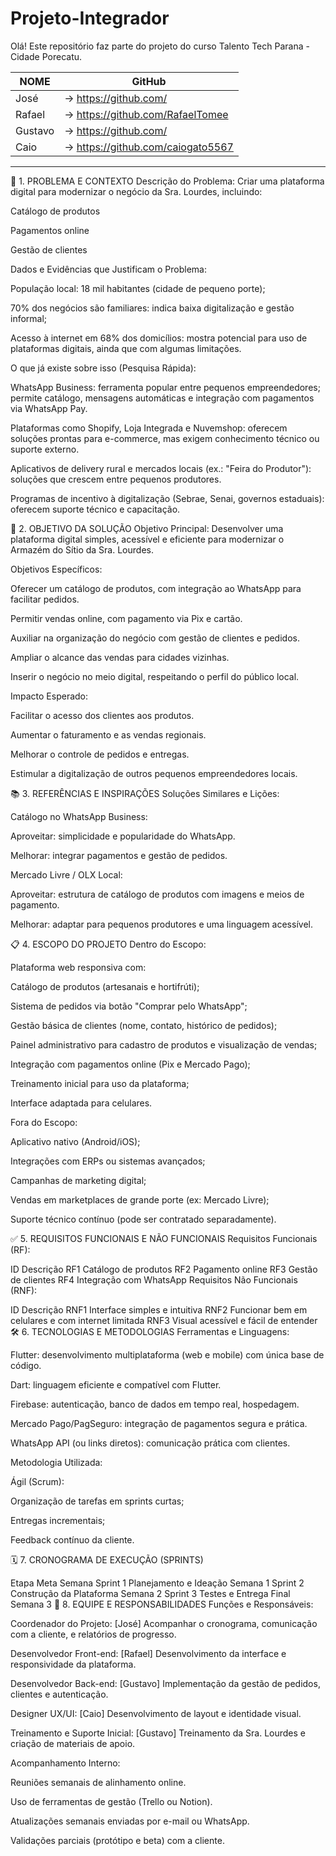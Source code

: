 # Projeto-Integrador

Olá! Este repositório faz parte do projeto do curso Talento Tech Parana - Cidade Porecatu. 

NOME                               |GitHub
-----------------------------------|----------------------------------------
José                               |-> https://github.com/
Rafael                             |-> https://github.com/RafaelTomee
Gustavo                            |-> https://github.com/
Caio                               |-> https://github.com/caiogato5567
----------------------------------------------------------------------------


📌 1. PROBLEMA E CONTEXTO
Descrição do Problema:
Criar uma plataforma digital para modernizar o negócio da Sra. Lourdes, incluindo:

Catálogo de produtos

Pagamentos online

Gestão de clientes

Dados e Evidências que Justificam o Problema:

População local: 18 mil habitantes (cidade de pequeno porte);

70% dos negócios são familiares: indica baixa digitalização e gestão informal;

Acesso à internet em 68% dos domicílios: mostra potencial para uso de plataformas digitais, ainda que com algumas limitações.

O que já existe sobre isso (Pesquisa Rápida):

WhatsApp Business: ferramenta popular entre pequenos empreendedores; permite catálogo, mensagens automáticas e integração com pagamentos via WhatsApp Pay.

Plataformas como Shopify, Loja Integrada e Nuvemshop: oferecem soluções prontas para e-commerce, mas exigem conhecimento técnico ou suporte externo.

Aplicativos de delivery rural e mercados locais (ex.: "Feira do Produtor"): soluções que crescem entre pequenos produtores.

Programas de incentivo à digitalização (Sebrae, Senai, governos estaduais): oferecem suporte técnico e capacitação.

🎯 2. OBJETIVO DA SOLUÇÃO
Objetivo Principal:
Desenvolver uma plataforma digital simples, acessível e eficiente para modernizar o Armazém do Sítio da Sra. Lourdes.

Objetivos Específicos:

Oferecer um catálogo de produtos, com integração ao WhatsApp para facilitar pedidos.

Permitir vendas online, com pagamento via Pix e cartão.

Auxiliar na organização do negócio com gestão de clientes e pedidos.

Ampliar o alcance das vendas para cidades vizinhas.

Inserir o negócio no meio digital, respeitando o perfil do público local.

Impacto Esperado:

Facilitar o acesso dos clientes aos produtos.

Aumentar o faturamento e as vendas regionais.

Melhorar o controle de pedidos e entregas.

Estimular a digitalização de outros pequenos empreendedores locais.

📚 3. REFERÊNCIAS E INSPIRAÇÕES
Soluções Similares e Lições:

Catálogo no WhatsApp Business:

Aproveitar: simplicidade e popularidade do WhatsApp.

Melhorar: integrar pagamentos e gestão de pedidos.

Mercado Livre / OLX Local:

Aproveitar: estrutura de catálogo de produtos com imagens e meios de pagamento.

Melhorar: adaptar para pequenos produtores e uma linguagem acessível.

📋 4. ESCOPO DO PROJETO
Dentro do Escopo:

Plataforma web responsiva com:

Catálogo de produtos (artesanais e hortifrúti);

Sistema de pedidos via botão "Comprar pelo WhatsApp";

Gestão básica de clientes (nome, contato, histórico de pedidos);

Painel administrativo para cadastro de produtos e visualização de vendas;

Integração com pagamentos online (Pix e Mercado Pago);

Treinamento inicial para uso da plataforma;

Interface adaptada para celulares.

Fora do Escopo:

Aplicativo nativo (Android/iOS);

Integrações com ERPs ou sistemas avançados;

Campanhas de marketing digital;

Vendas em marketplaces de grande porte (ex: Mercado Livre);

Suporte técnico contínuo (pode ser contratado separadamente).

✅ 5. REQUISITOS FUNCIONAIS E NÃO FUNCIONAIS
Requisitos Funcionais (RF):


ID	Descrição
RF1	Catálogo de produtos
RF2	Pagamento online
RF3	Gestão de clientes
RF4	Integração com WhatsApp
Requisitos Não Funcionais (RNF):


ID	Descrição
RNF1	Interface simples e intuitiva
RNF2	Funcionar bem em celulares e com internet limitada
RNF3	Visual acessível e fácil de entender
🛠️ 6. TECNOLOGIAS E METODOLOGIAS
Ferramentas e Linguagens:

Flutter: desenvolvimento multiplataforma (web e mobile) com única base de código.

Dart: linguagem eficiente e compatível com Flutter.

Firebase: autenticação, banco de dados em tempo real, hospedagem.

Mercado Pago/PagSeguro: integração de pagamentos segura e prática.

WhatsApp API (ou links diretos): comunicação prática com clientes.

Metodologia Utilizada:

Ágil (Scrum):

Organização de tarefas em sprints curtas;

Entregas incrementais;

Feedback contínuo da cliente.

🗓️ 7. CRONOGRAMA DE EXECUÇÃO (SPRINTS)

Etapa	Meta	Semana
Sprint 1	Planejamento e Ideação	Semana 1
Sprint 2	Construção da Plataforma	Semana 2
Sprint 3	Testes e Entrega Final	Semana 3
👥 8. EQUIPE E RESPONSABILIDADES
Funções e Responsáveis:

Coordenador do Projeto: [José]
Acompanhar o cronograma, comunicação com a cliente, e relatórios de progresso.

Desenvolvedor Front-end: [Rafael]
Desenvolvimento da interface e responsividade da plataforma.

Desenvolvedor Back-end: [Gustavo]
Implementação da gestão de pedidos, clientes e autenticação.

Designer UX/UI: [Caio]
Desenvolvimento de layout e identidade visual.

Treinamento e Suporte Inicial: [Gustavo]
Treinamento da Sra. Lourdes e criação de materiais de apoio.

Acompanhamento Interno:

Reuniões semanais de alinhamento online.

Uso de ferramentas de gestão (Trello ou Notion).

Atualizações semanais enviadas por e-mail ou WhatsApp.

Validações parciais (protótipo e beta) com a cliente.



